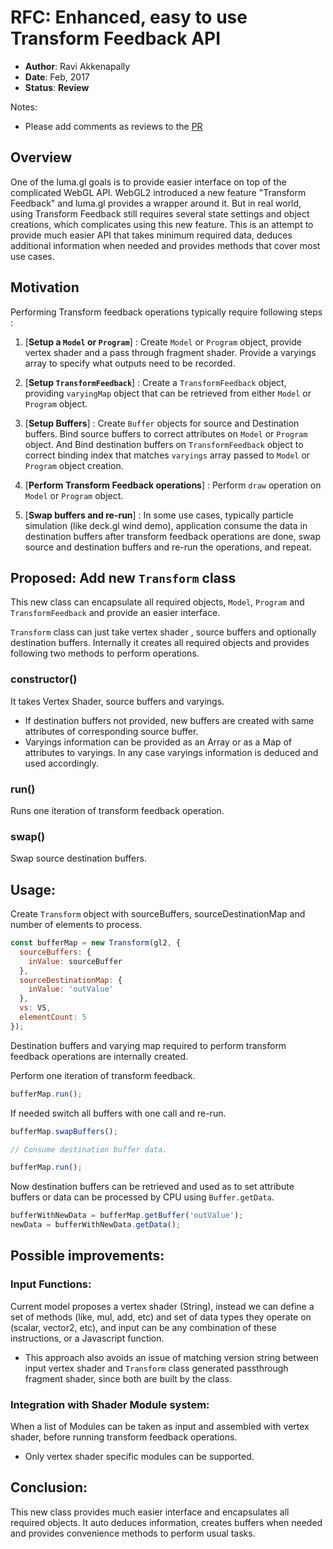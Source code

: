# RFC: Enhanced, easy to use Transform Feedback API

* **Author**: Ravi Akkenapally
* **Date**: Feb, 2017
* **Status**: **Review**

Notes:
* Please add comments as reviews to the [PR](https://github.com/uber/luma.gl/pull/398)


## Overview

One of the luma.gl goals is to provide easier interface on top of the complicated WebGL API. WebGL2 introduced a new feature "Transform Feedback" and luma.gl provides a wrapper around it. But in real world, using Transform Feedback still requires several state settings and object creations, which complicates using this new feature. This is an attempt to provide much easier API that takes minimum required data, deduces additional information when needed and provides methods that cover most use cases.


## Motivation

Performing Transform feedback operations typically require following steps :

1. [**Setup a `Model` or `Program`**] : Create `Model` or `Program` object, provide vertex shader and a pass through fragment shader. Provide a varyings array to specify what outputs need to be recorded.

2. [**Setup `TransformFeedback`**] : Create a `TransformFeedback` object, providing `varyingMap` object that can be retrieved from either `Model` or `Program` object.

3. [**Setup Buffers**] : Create `Buffer` objects for source and Destination buffers. Bind source buffers to correct attributes on `Model` or `Program` object. And Bind destination buffers on `TransformFeedback` object to correct binding index that matches `varyings` array passed to `Model` or `Program` object creation.

4. [**Perform Transform Feedback operations**] : Perform `draw` operation on `Model` or `Program` object.

5. [**Swap buffers and re-run**] : In some use cases, typically particle simulation (like deck.gl wind demo), application consume the data in destination buffers after transform feedback operations are done, swap source and destination buffers and re-run the operations, and repeat.


## Proposed: Add new `Transform` class

This new class can encapsulate all required objects, `Model`, `Program` and `TransformFeedback` and provide an easier interface.

`Transform` class can just take vertex shader , source buffers and optionally destination buffers. Internally it creates all required objects and provides following two methods to perform operations.

### constructor()

It takes Vertex Shader, source buffers and varyings.
* If destination buffers not provided, new buffers are created with same attributes of corresponding source buffer.
* Varyings information can be provided as an Array or as a Map of attributes to varyings. In any case varyings information is deduced and used accordingly.

### run()

Runs one iteration of transform feedback operation.

### swap()

Swap source destination buffers.


## Usage:

Create `Transform` object with sourceBuffers, sourceDestinationMap and number of elements to process.

```js
const bufferMap = new Transform(gl2, {
  sourceBuffers: {
    inValue: sourceBuffer
  },
  sourceDestinationMap: {
    inValue: 'outValue'
  },
  vs: VS,
  elementCount: 5
});

```

Destination buffers and varying map required to perform transform feedback operations are internally created.

Perform one iteration of transform feedback.

```js
bufferMap.run();
```

If needed switch all buffers with one call and re-run.

```js
bufferMap.swapBuffers();

// Consume destination buffer data.

bufferMap.run();
```

Now destination buffers can be retrieved and used as to set attribute buffers or data can be processed by CPU using `Buffer.getData`.

```js
bufferWithNewData = bufferMap.getBuffer('outValue');
newData = bufferWithNewData.getData();
```


## Possible improvements:

### Input Functions:

Current model proposes a vertex shader (String), instead we can define a set of methods (like, mul, add, etc) and set of data types they operate on (scalar, vector2, etc), and input can be any combination of these instructions, or a Javascript function.
* This approach also avoids an issue of matching version string between input vertex shader and `Transform` class generated passthrough fragment shader, since both are built by the class.

### Integration with Shader Module system:

When a list of Modules can be taken as input and assembled with vertex shader, before running transform feedback operations.
* Only vertex shader specific modules can be supported.


## Conclusion:

This new class provides much easier interface and encapsulates all required objects. It auto deduces information, creates buffers when needed and provides convenience methods to perform usual tasks.
